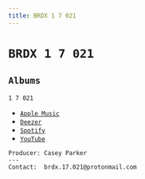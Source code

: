 ```yaml
---
title: BRDX 1 7 021
---
```

# ```BRDX 1 7 021```

## ```Albums```

```1 7 021```
- [```Apple Music```](https://music.apple.com/us/album/1-7-021-ep/1550033924?uo=4)
- [```Deezer```](https://www.deezer.com/album/202366982?utm_source=deezer&utm_content=album-202366982&utm_term=0_1611472309&utm_medium=web)
- [```Spotify```](https://play.spotify.com/album/2f0zqOmg8yORjLGxGRpwKF)
- [```YouTube```](https://www.youtube.com/results?search_query=%22BRDX+1+7+021%22)

```
Producer: Casey Parker
---
Contact:  brdx.17.021@protonmail.com
```
